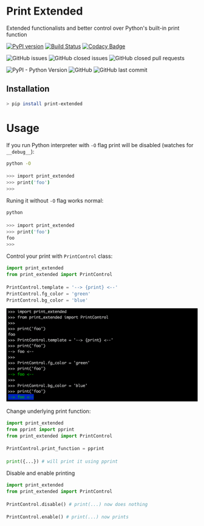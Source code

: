 # Print Extended

Extended functionalists and better control over Python's built-in print function

[![PyPI version](https://badge.fury.io/py/print-extended.svg)](https://badge.fury.io/py/print-extended)
[![Build Status](https://travis-ci.com/arrrlo/print-extended.svg?branch=master)](https://travis-ci.com/arrrlo/print-extended)
[![Codacy Badge](https://api.codacy.com/project/badge/Grade/09be30131f5c44f4960a4a0519a789ad)](https://www.codacy.com/app/arrrlo/print-extended?utm_source=github.com&amp;utm_medium=referral&amp;utm_content=arrrlo/print-extended&amp;utm_campaign=Badge_Grade)

![GitHub issues](https://img.shields.io/github/issues/arrrlo/print-extended.svg)
![GitHub closed issues](https://img.shields.io/github/issues-closed/arrrlo/print-extended.svg)
![GitHub closed pull requests](https://img.shields.io/github/issues-pr-closed/arrrlo/print-extended.svg)

![PyPI - Python Version](https://img.shields.io/pypi/pyversions/Marine-Traffic-API.svg)
![GitHub](https://img.shields.io/github/license/arrrlo/print-extended.svg?color=blue)
![GitHub last commit](https://img.shields.io/github/last-commit/arrrlo/print-extended.svg?color=blue)

## Installation

```bash
> pip install print-extended
```

# Usage

If you run Python interpreter with `-O` flag print will be disabled (watches for `__debug__`):

```bash
python -O

>>> import print_extended
>>> print('foo')
>>>
```

Runing it without `-O` flag works normal:

```bash
python

>>> import print_extended
>>> print('foo')
foo
>>>
```

Control your print with `PrintControl` class:

```python
import print_extended
from print_extended import PrintControl

PrintControl.template = '--> {print} <--'
PrintControl.fg_color = 'green'
PrintControl.bg_color = 'blue'
```

![PrintControl](docs/images/terminal.png)

Change underlying print function:

```python
import print_extended
from pprint import pprint
from print_extended import PrintControl

PrintControl.print_function = pprint

print({...}) # will print it using pprint
```

Disable and enable printing

```python
import print_extended
from print_extended import PrintControl

PrintControl.disable() # print(...) now does nothing

PrintControl.enable() # print(...) now prints
```
